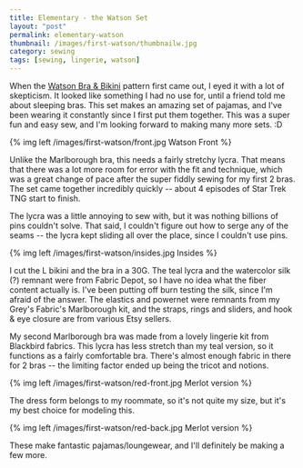 ```yaml
---
title: Elementary - the Watson Set
layout: "post"
permalink: elementary-watson
thumbnail: /images/first-watson/thumbnailw.jpg
category: sewing
tags: [sewing, lingerie, watson]
---
```


When the [Watson Bra & Bikini](http://shop.clothhabit.com/collections/all/products/watson-bra-bikini) pattern first came out, I eyed it with a lot of skepticism. It looked like something I had no use for, until a friend told me about sleeping bras. This set makes an amazing set of pajamas, and I've been wearing it constantly since I first put them together. This was a super fun and easy sew, and I'm looking forward to making many more sets. :D

{% img left /images/first-watson/front.jpg Watson Front %}

Unlike the Marlborough bra, this needs a fairly stretchy lycra. That means that there was a lot more room for error with the fit and technique, which was a great change of pace after the super fiddly sewing for my first 2 bras. The set came together incredibly quickly -- about 4 episodes of Star Trek TNG start to finish.

The lycra was a little annoying to sew with, but it was nothing billions of pins couldn't solve. That said, I couldn't figure out how to serge any of the seams -- the lycra kept sliding all over the place, since I couldn't use pins.

{% img left /images/first-watson/insides.jpg Insides %}

I cut the L bikini and the bra in a 30G. The teal lycra and the watercolor silk (?) remnant were from Fabric Depot, so I have no idea what the fiber content actually is. I've been putting off burn testing the silk, since I'm afraid of the answer. The elastics and powernet were remnants from my Grey's Fabric's Marlborough kit, and the straps, rings and sliders, and hook & eye closure are from various Etsy sellers.

My second Marlborough bra was made from a lovely lingerie kit from Blackbird fabrics. This lycra has less stretch than my teal version, so it functions as a fairly comfortable bra. There's almost enough fabric in there for 2 bras -- the limiting factor ended up being the tricot and notions.

{% img left /images/first-watson/red-front.jpg Merlot version %}

The dress form belongs to my roommate, so it's not quite my size, but it's my best choice for modeling this.

{% img left /images/first-watson/red-back.jpg Merlot version %}

These make fantastic pajamas/loungewear, and I'll definitely be making a few more.
